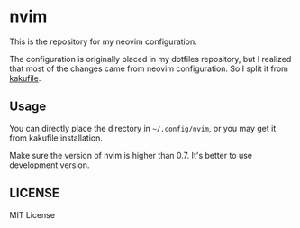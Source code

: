 # nvim

This is the repository for my neovim configuration.

The configuration is originally placed in my dotfiles repository, but I realized that most of the changes came from neovim configuration. So I split it from [kakufile](https://github.com/Dephilia/kakufile).

## Usage

You can directly place the directory in `~/.config/nvim`, or you may get it from kakufile installation.

Make sure the version of nvim is higher than 0.7. It's better to use development version.

## LICENSE

MIT License

